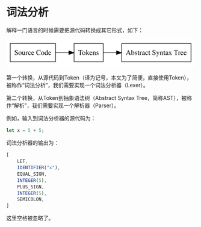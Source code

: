 # 词法分析

解释一门语言的时候需要把源代码转换成其它形式，如下：

![f1-1](image/f1-1.png)

第一个转换，从源代码到Token（译为记号，本文为了简便，直接使用Token），被称作“词法分析”，我们需要实现一个词法分析器（Lexer）。

第二个转换，从Token到抽象语法树（Abstract Syntax Tree，简称AST），被称作“解析”，我们需要实现一个解析器（Parser）。

例如，输入到词法分析器的源代码为：
```js
let x = 5 + 5;
```
词法分析器的输出为：
```js
[
    LET,
    IDENTIFIER("x"),
    EQUAL_SIGN,
    INTEGER(5),
    PLUS_SIGN,
    INTEGER(5),
    SEMICOLON,
]
```
这里空格被忽略了。